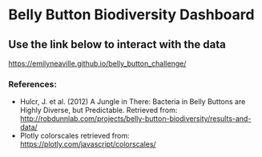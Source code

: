 # Belly Button Biodiversity Dashboard

## Use the link below to interact with the data
https://emilyneaville.github.io/belly_button_challenge/

### References:
- Hulcr, J. et al. (2012) A Jungle in There: Bacteria in Belly Buttons are Highly Diverse, but Predictable. Retrieved from: http://robdunnlab.com/projects/belly-button-biodiversity/results-and-data/
- Plotly colorscales retrieved from: https://plotly.com/javascript/colorscales/
